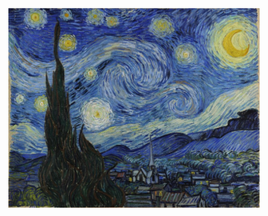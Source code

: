 <img width="512px" allign="left" src="https://github.com/Splish-Splash/style-transfer/blob/main/data/picasso2.jpg" />

